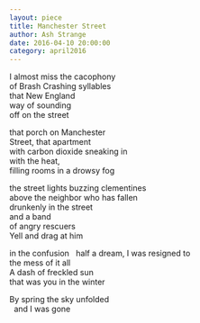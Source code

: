 ```yaml
---
layout: piece
title: Manchester Street
author: Ash Strange
date: 2016-04-10 20:00:00
category: april2016
---
```

I almost miss the cacophony  <br>
of Brash Crashing syllables <br>
that New England <br>
way of sounding <br>
off on the street  

that porch on Manchester <br>
Street, that apartment <br>
with carbon dioxide sneaking in <br>
with the heat, <br>
filling rooms in a drowsy fog  

the street lights buzzing clementines <br>
above the neighbor who has fallen <br>
drunkenly in the street <br>
and a band <br>
of angry rescuers<br>
Yell and drag at him  

in the confusion   half a dream, I was resigned to  <br>
the mess of it all <br>
A dash of freckled sun <br>
that was you in the winter  

By spring the sky unfolded<br>  
and I was gone
